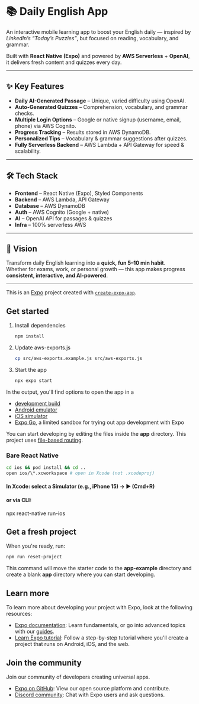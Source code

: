 # 📚 Daily English App

An interactive mobile learning app to boost your English daily — inspired by _LinkedIn’s “Today’s Puzzles”_, but focused on reading, vocabulary, and grammar.

Built with **React Native (Expo)** and powered by **AWS Serverless** + **OpenAI**, it delivers fresh content and quizzes every day.

---

## ✨ Key Features

- **Daily AI-Generated Passage** – Unique, varied difficulty using OpenAI.
- **Auto-Generated Quizzes** – Comprehension, vocabulary, and grammar checks.
- **Multiple Login Options** – Google or native signup (username, email, phone) via AWS Cognito.
- **Progress Tracking** – Results stored in AWS DynamoDB.
- **Personalized Tips** – Vocabulary & grammar suggestions after quizzes.
- **Fully Serverless Backend** – AWS Lambda + API Gateway for speed & scalability.

---

## 🛠 Tech Stack

- **Frontend** – React Native (Expo), Styled Components
- **Backend** – AWS Lambda, API Gateway
- **Database** – AWS DynamoDB
- **Auth** – AWS Cognito (Google + native)
- **AI** – OpenAI API for passages & quizzes
- **Infra** – 100% serverless AWS

---

## 🎯 Vision

Transform daily English learning into a **quick, fun 5–10 min habit**.  
Whether for exams, work, or personal growth — this app makes progress **consistent, interactive, and AI-powered**.

---

This is an [Expo](https://expo.dev) project created with [`create-expo-app`](https://www.npmjs.com/package/create-expo-app).

## Get started

1. Install dependencies

   ```bash
   npm install
   ```

2. Update aws-exports.js

   ```bash
   cp src/aws-exports.example.js src/aws-exports.js
   ```

3. Start the app

   ```bash
   npx expo start
   ```

In the output, you'll find options to open the app in a

- [development build](https://docs.expo.dev/develop/development-builds/introduction/)
- [Android emulator](https://docs.expo.dev/workflow/android-studio-emulator/)
- [iOS simulator](https://docs.expo.dev/workflow/ios-simulator/)
- [Expo Go](https://expo.dev/go), a limited sandbox for trying out app development with Expo

You can start developing by editing the files inside the **app** directory. This project uses [file-based routing](https://docs.expo.dev/router/introduction).

### Bare React Native

```bash
cd ios && pod install && cd ..
open ios/\*.xcworkspace # open in Xcode (not .xcodeproj)
```

#### In Xcode: select a Simulator (e.g., iPhone 15) → ▶ (Cmd+R)

#### or via CLI:

npx react-native run-ios

## Get a fresh project

When you're ready, run:

```bash
npm run reset-project
```

This command will move the starter code to the **app-example** directory and create a blank **app** directory where you can start developing.

## Learn more

To learn more about developing your project with Expo, look at the following resources:

- [Expo documentation](https://docs.expo.dev/): Learn fundamentals, or go into advanced topics with our [guides](https://docs.expo.dev/guides).
- [Learn Expo tutorial](https://docs.expo.dev/tutorial/introduction/): Follow a step-by-step tutorial where you'll create a project that runs on Android, iOS, and the web.

## Join the community

Join our community of developers creating universal apps.

- [Expo on GitHub](https://github.com/expo/expo): View our open source platform and contribute.
- [Discord community](https://chat.expo.dev): Chat with Expo users and ask questions.
